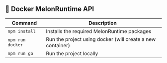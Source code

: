 ## 🍈 Docker MelonRuntime API

| Command | Description |
| ------- | ----------- |
| `npm install` | Installs the required MelonRuntime packages |
| `npm run docker` | Run the project using docker (will create a new container) |
| `npm run go` | Run the project locally |